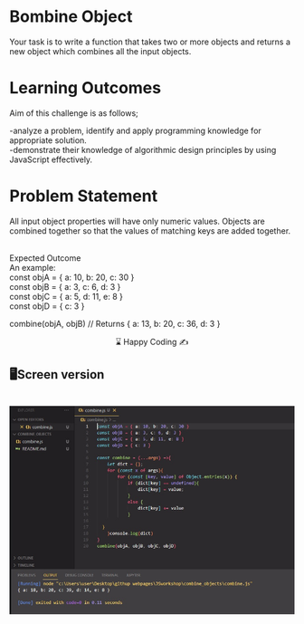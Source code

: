 # Bombine Object

Your task is to write a function that takes two or more objects and returns a new object which combines all the input objects.


# Learning Outcomes

Aim of this challenge is as follows;

 -analyze a problem, identify and apply programming knowledge for appropriate solution.<br>
 -demonstrate their knowledge of algorithmic design principles by using JavaScript effectively.<br>
 
# Problem Statement
All input object properties will have only numeric values. Objects are combined together so that the values of matching keys are added together.

<br>
Expected Outcome<br>
An example:<br>
const objA = { a: 10, b: 20, c: 30 }<br>
const objB = { a: 3, c: 6, d: 3 }<br>
const objC = { a: 5, d: 11, e: 8 }<br>
const objD = { c: 3 }<br>

combine(objA, objB) // Returns { a: 13, b: 20, c: 36, d: 3 }<br>

<center> ⌛ Happy Coding  ✍ </center>

## 🖥️Screen version
<br>
<img src="./combine.jpg" align="left" alt="desktop_version">


